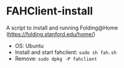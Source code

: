 # FAHClient-install
A script to install and running Folding@Home (https://folding.stanford.edu/home/)
* OS: Ubuntu    
* Install and start fahcilent: `sudo sh fah.sh`  
* Remove: `sudo dpkg -P fahclient`  
